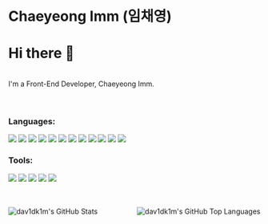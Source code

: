 <!--
**Icyeong/Icyeong** is a ✨ _special_ ✨ repository because its `README.md` (this file) appears on your GitHub profile.  

Here are some ideas to get you started:

- 🔭 I’m currently working on ...
- 🌱 I’m currently learning ...
- 👯 I’m looking to collaborate on ...
- 🤔 I’m looking for help with ...
- 💬 Ask me about ...   
- 📫 How to reach me: ...
- 😄 Pronouns: ...  
- ⚡ Fun fact: ...
-->

# Chaeyeong Imm (임채영) 
  

<!--
[![Hits](https://hits.seeyoufarm.com/api/count/incr/badge.svg?url=https%3A%2F%2Fgithub.com%2FIcyeong&count_bg=%2342BA3E&title_bg=%23555555&icon=iconify.svg&icon_color=%23E7E7E7&title=HITS&edge_flat=false)](https://hits.seeyoufarm.com)
<img src="https://github.com/dav1dk1m/dav1dk1m/blob/main/Image.png" width="30%" align="right">
![](https://komarev.com/ghpvc/?username=dav1dIcyeongk1m&color=brightgreen&label=PROFILE+VIEWS)
- 👨‍🎓 I’m currently a Software System Engineering Student 🖥️
- 🌱 I’m currently learning React and TypeScript :woman_technologist:
-->


# Hi there 👋
<br>
I'm a Front-End Developer, Chaeyeong Imm.


<br />
<br />
<br />

### Languages:
<p float="left">
  <img src="https://img.shields.io/badge/Next.js-000000?style=for-the-badge&logo=next.js&logoColor=white">
  <img src="https://img.shields.io/badge/React-61DAFB?style=for-the-badge&logo=react&logoColor=black">
  <img src="https://img.shields.io/badge/reactquery-FF4154?style=for-the-badge&logo=reactquery&logoColor=white">
  <img src="https://img.shields.io/badge/Zustand-263238?style=for-the-badge&logo=zustand&logoColor=white">
  <img src="https://img.shields.io/badge/Recoil-0075EB?style=for-the-badge&logo=revolut&logoColor=white">
  <img src="https://img.shields.io/badge/Redux-764ABC?style=for-the-badge&logo=redux&logoColor=white">
  <img src="https://img.shields.io/badge/typescript-3178C6?style=for-the-badge&logo=typescript&logoColor=white">
  <img src="https://img.shields.io/badge/javascript-F7DF1E?style=for-the-badge&logo=javascript&logoColor=black">
  <img src="https://img.shields.io/badge/JQuery-0769AD?style=for-the-badge&logo=jquery&logoColor=white">
  <img src="https://img.shields.io/badge/html5-E34F26?style=for-the-badge&logo=html5&logoColor=white">
  <img src="https://img.shields.io/badge/css-1572B6?style=for-the-badge&logo=css3&logoColor=white">
  <img src="https://img.shields.io/badge/bootstrap-7952B3?style=for-the-badge&logo=bootstrap&logoColor=white">
</p>

### Tools:
<p float="left">
  <img src="https://img.shields.io/badge/Git-F05032?style=for-the-badge&logo=git&logoColor=white">
  <img src="https://img.shields.io/badge/Github-181717?style=for-the-badge&logo=github&logoColor=white">
  <img src="https://img.shields.io/badge/Gitlab-181717?style=for-the-badge&logo=gitlab&logoColor=white">
  <img src="https://img.shields.io/badge/Visual Studio-5C2D91?style=for-the-badge&logo=VisualStudio&logoColor=white">
  <img src="https://img.shields.io/badge/Figma-F24E1E?style=for-the-badge&logo=figma&logoColor=white">

</p>



<br />
<br />
<img align="left" alt="dav1dk1m's GitHub Stats" src="https://github-readme-stats.vercel.app/api?username=Icyeong&show_icons=true&hide_border=false&theme=radical" />
<img align="right" alt="dav1dk1m's GitHub Top Languages" src="https://github-readme-stats.vercel.app/api/top-langs/?username=Icyeong&theme=radical" />


